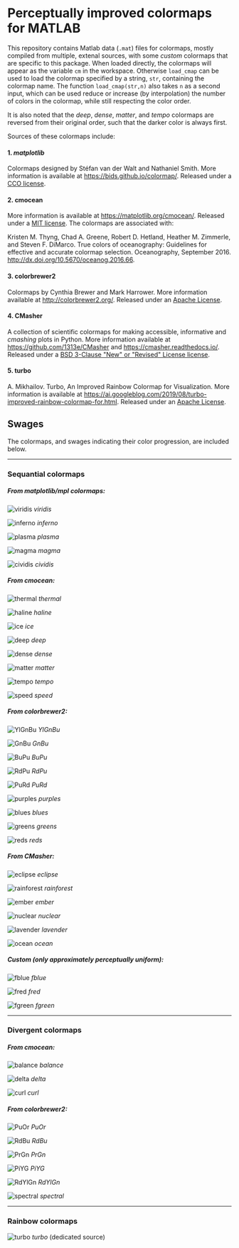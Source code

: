 # Perceptually improved colormaps for MATLAB

This repository contains Matlab data (`.mat`) files for colormaps, 
mostly compiled from multiple, extenal sources, 
with some *custom* colormaps that are specific to this package. 
When loaded directly, the colormaps will appear as the variable `cm` in the
workspace. Otherwise `load_cmap` can be used to load the colormap specified
by a string, `str`, containing the colormap name. The function `load_cmap(str,n)`
also takes `n` as a second input, which can be used reduce or increase (by interpolation)
the number of colors in the colormap, while still respecting the color order.

It is also noted that the *deep*, *dense*, *matter*, and *tempo* colormaps
are reversed from their original order, such that the darker color is
always first.

Sources of these colormaps include:

#### 1. *matplotlib*
Colormaps designed by Stéfan van der Walt and
Nathaniel Smith. More information is available at https://bids.github.io/colormap/.
Released under a [CCO license](https://creativecommons.org/about/cc0).

#### 2. cmocean
 More information is available at
https://matplotlib.org/cmocean/. Released under a [MIT license](https://opensource.org/licenses/MIT).
The colormaps are associated with:

Kristen M. Thyng, Chad A. Greene, Robert D. Hetland, Heather M. Zimmerle,
and Steven F. DiMarco. True colors of oceanography: Guidelines for effective
and accurate colormap selection. Oceanography, September 2016. http://dx.doi.org/10.5670/oceanog.2016.66.

#### 3. colorbrewer2
Colormaps by Cynthia Brewer and Mark Harrower. More information available at http://colorbrewer2.org/.
Released under an [Apache License](https://www.apache.org/licenses/LICENSE-2.0.txt). 
    
#### 4. CMasher
A collection of scientific colormaps for making accessible, informative and *cmashing* plots in Python. More information available at https://github.com/1313e/CMasher and https://cmasher.readthedocs.io/. Released under a [BSD 3-Clause "New" or "Revised" License license](https://github.com/1313e/CMasher/blob/master/LICENSE).

#### 5. turbo
A. Mikhailov. Turbo, An Improved Rainbow Colormap for Visualization.
More information is available at https://ai.googleblog.com/2019/08/turbo-improved-rainbow-colormap-for.html.
Released under an [Apache License](https://www.apache.org/licenses/LICENSE-2.0.txt). 

## Swages

The colormaps, and swages indicating their color progression, are included below.

------

### Sequantial colormaps

##### From matplotlib/mpl colormaps:

![viridis](docs/viridis.jpg) *viridis*

![inferno](docs/inferno.jpg) *inferno*

![plasma](docs/plasma.jpg) *plasma*

![magma](docs/magma.jpg) *magma*

![cividis](docs/cividis.jpg) *cividis*

##### From cmocean:

![thermal](docs/thermal.jpg) *thermal*

![haline](docs/haline.jpg) *haline*

![ice](docs/ice.jpg) *ice*

![deep](docs/deep.jpg) *deep*

![dense](docs/dense.jpg) *dense*

![matter](docs/matter.jpg) *matter*

![tempo](docs/tempo.jpg) *tempo*

![speed](docs/speed.jpg) *speed*

##### From colorbrewer2:

![YlGnBu](docs/YlGnBu.jpg) *YlGnBu*

![GnBu](docs/GnBu.jpg) *GnBu*

![BuPu](docs/BuPu.jpg) *BuPu*

![RdPu](docs/RdPu.jpg) *RdPu*

![PuRd](docs/PuRd.jpg) *PuRd*

![purples](docs/purples.jpg) *purples*

![blues](docs/blues.jpg) *blues*

![greens](docs/greens.jpg) *greens*

![reds](docs/reds.jpg) *reds*

##### From CMasher:

![eclipse](docs/eclipse.jpg) *eclipse*

![rainforest](docs/rainforest.jpg) *rainforest*

![ember](docs/ember.jpg) *ember*

![nuclear](docs/nuclear.jpg) *nuclear*

![lavender](docs/lavender.jpg) *lavender*

![ocean](docs/ocean.jpg) *ocean*

##### Custom (only approximately perceptually uniform):

![fblue](docs/fblue.jpg) *fblue*

![fred](docs/fred.jpg) *fred*

![fgreen](docs/fgreen.jpg) *fgreen*

------

### Divergent colormaps

##### From cmocean:

![balance](docs/balance.jpg) *balance*

![delta](docs/delta.jpg) *delta*

![curl](docs/curl.jpg) *curl*

##### From colorbrewer2:

![PuOr](docs/PuOr.jpg) *PuOr*

![RdBu](docs/RdBu.jpg) *RdBu*

![PrGn](docs/PrGn.jpg) *PrGn*

![PiYG](docs/PiYG.jpg) *PiYG*

![RdYlGn](docs/RdYlGn.jpg) *RdYlGn*

![spectral](docs/spectral.jpg) *spectral*

------

### Rainbow colormaps

![turbo](docs/turbo.jpg) *turbo* (dedicated source)
